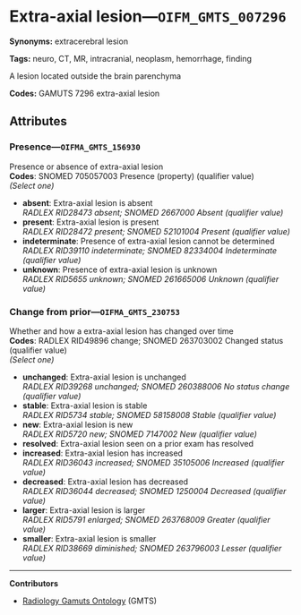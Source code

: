# Extra-axial lesion—`OIFM_GMTS_007296`

**Synonyms:** extracerebral lesion

**Tags:** neuro, CT, MR, intracranial, neoplasm, hemorrhage, finding

A lesion located outside the brain parenchyma

**Codes:** GAMUTS 7296 extra-axial lesion

## Attributes

### Presence—`OIFMA_GMTS_156930`

Presence or absence of extra-axial lesion  
**Codes**: SNOMED 705057003 Presence (property) (qualifier value)  
*(Select one)*

- **absent**: Extra-axial lesion is absent  
_RADLEX RID28473 absent; SNOMED 2667000 Absent (qualifier value)_
- **present**: Extra-axial lesion is present  
_RADLEX RID28472 present; SNOMED 52101004 Present (qualifier value)_
- **indeterminate**: Presence of extra-axial lesion cannot be determined  
_RADLEX RID39110 indeterminate; SNOMED 82334004 Indeterminate (qualifier value)_
- **unknown**: Presence of extra-axial lesion is unknown  
_RADLEX RID5655 unknown; SNOMED 261665006 Unknown (qualifier value)_

### Change from prior—`OIFMA_GMTS_230753`

Whether and how a extra-axial lesion has changed over time  
**Codes**: RADLEX RID49896 change; SNOMED 263703002 Changed status (qualifier value)  
*(Select one)*

- **unchanged**: Extra-axial lesion is unchanged  
_RADLEX RID39268 unchanged; SNOMED 260388006 No status change (qualifier value)_
- **stable**: Extra-axial lesion is stable  
_RADLEX RID5734 stable; SNOMED 58158008 Stable (qualifier value)_
- **new**: Extra-axial lesion is new  
_RADLEX RID5720 new; SNOMED 7147002 New (qualifier value)_
- **resolved**: Extra-axial lesion seen on a prior exam has resolved  
- **increased**: Extra-axial lesion has increased  
_RADLEX RID36043 increased; SNOMED 35105006 Increased (qualifier value)_
- **decreased**: Extra-axial lesion has decreased  
_RADLEX RID36044 decreased; SNOMED 1250004 Decreased (qualifier value)_
- **larger**: Extra-axial lesion is larger  
_RADLEX RID5791 enlarged; SNOMED 263768009 Greater (qualifier value)_
- **smaller**: Extra-axial lesion is smaller  
_RADLEX RID38669 diminished; SNOMED 263796003 Lesser (qualifier value)_

---

**Contributors**

- [Radiology Gamuts Ontology](https://gamuts.net/) (GMTS)